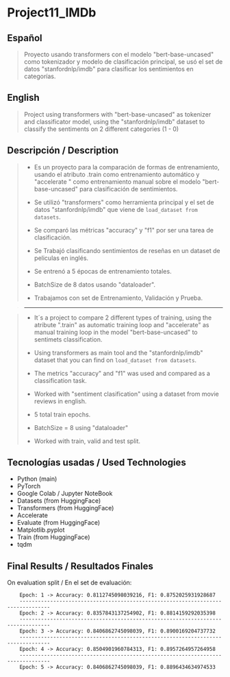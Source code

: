 # Project11_IMDb

## Español
> Proyecto usando transformers con el modelo "bert-base-uncased" como tokenizador y modelo de clasificación principal, se usó el set de datos "stanfordnlp/imdb" para clasificar los sentimientos en categorías. 

## English
> Project using transformers with "bert-base-uncased" as tokenizer and classificator model, using the "stanfordnlp/imdb" dataset to classify the sentiments on 2 different categories (1 - 0)

## Descripción / Description
> - Es un proyecto para la comparación de formas de entrenamiento, usando el atributo .train como entrenamiento automático y "accelerate " como entrenamiento manual sobre el modelo "bert-base-uncased" para clasificación de sentimientos. 
> 
> - Se utilizó "transformers" como herramienta principal y el set de datos "stanfordnlp/imdb" que viene de `load_dataset from datasets`.
>
> - Se comparó las métricas "accuracy" y "f1" por ser una tarea de clasificación.
> 
> - Se Trabajó clasificando sentimientos de reseñas en un dataset de peliculas en inglés.
>  
> - Se entrenó a 5 épocas de entrenamiento totales.
> 
> - BatchSize de 8 datos usando "dataloader".
> 
> - Trabajamos con set de Entrenamiento, Validación y Prueba.

> -------------------

> - It´s a project to compare 2 different types of training, using the atribute ".train" as automatic training loop and "accelerate" as manual training loop in the model "bert-base-uncased" to sentimets classification.
> 
> - Using transformers as main tool and the "stanfordnlp/imdb" dataset that you can find on `load_dataset from datasets`.
>
> - The metrics "accuracy" and "f1" was used and compared as a classification task.
> 
> - Worked with "sentiment clasification" using a dataset from movie reviews in english.
> 
> - 5 total train epochs.
>
> - BatchSize = 8 using "dataloader"
>
> - Worked with train, valid and test split.

## Tecnologías usadas / Used Technologies
- Python (main)
- PyTorch
- Google Colab / Jupyter NoteBook
- Datasets (from HuggingFace)
- Transformers (from HuggingFace)
- Accelerate
- Evaluate (from HuggingFace)
- Matplotlib.pyplot
- Train (from HuggingFace)
- tqdm

## Final Results / Resultados Finales
On evaluation split / En el set de evaluación:

        Epoch: 1 -> Accuracy: 0.8112745098039216, F1: 0.8752025931928687
        --------------------------------------------------------------------------------
        Epoch: 2 -> Accuracy: 0.8357843137254902, F1: 0.8814159292035398
        --------------------------------------------------------------------------------
        Epoch: 3 -> Accuracy: 0.8406862745098039, F1: 0.8900169204737732
        --------------------------------------------------------------------------------
        Epoch: 4 -> Accuracy: 0.8504901960784313, F1: 0.8957264957264958
        --------------------------------------------------------------------------------
        Epoch: 5 -> Accuracy: 0.8406862745098039, F1: 0.8896434634974533
